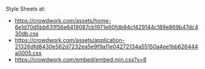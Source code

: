 Style Sheets at:
* https://crowdwork.com/assets/home-6e1d70d5bb631f56e6419087cb1971e60fdb94cf429144c189e869b47dc430db.css
* https://crowdwork.com/assets/application-21326dfd8430e562d7232ea5e9f9a11e04272134a55150a4ee1bb626444a0005.css
* https://crowdwork.com/embed/embed.min.css?v=8

